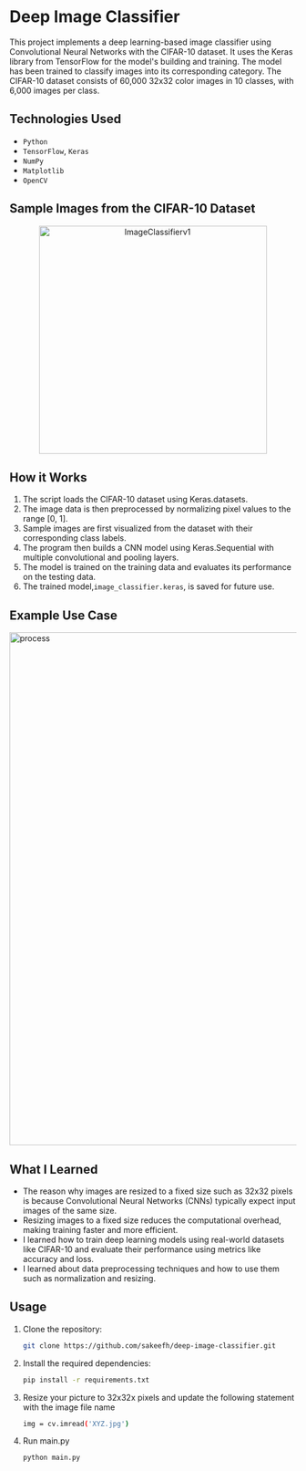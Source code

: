 # Deep Image Classifier

This project implements a deep learning-based image classifier using Convolutional Neural Networks with the CIFAR-10 dataset. It uses the Keras library from TensorFlow for the model's building and training. The model has been trained to classify images into its corresponding category. The CIFAR-10 dataset consists of 60,000 32x32 color images in 10 classes, with 6,000 images per class.

## Technologies Used

- `Python`
- `TensorFlow`, `Keras`
- `NumPy`
- `Matplotlib`
- `OpenCV`
  
## Sample Images from the CIFAR-10 Dataset
<p align="center">
  <img src="https://github.com/sakeefh/Deep-Image-Classifier/assets/91638600/d992ba97-adbb-473b-8090-b08f90f2c3a8" alt="ImageClassifierv1" width="400" height="400">
</p>

## How it Works

1. The script loads the CIFAR-10 dataset using Keras.datasets.
2. The image data is then preprocessed by normalizing pixel values to the range [0, 1].
3. Sample images are first visualized from the dataset with their corresponding class labels.
4. The program then builds a CNN model using Keras.Sequential with multiple convolutional and pooling layers.
5. The model is trained on the training data and evaluates its performance on the testing data.
6. The trained model,`image_classifier.keras`, is saved for future use.

## Example Use Case
<img src="https://github.com/sakeefh/Deep-Image-Classifier/assets/91638600/5d1440ce-6a93-4def-9e09-0f9f9aa9a63f" alt="process" width="900">

## What I Learned

- The reason why images are resized to a fixed size such as 32x32 pixels is because Convolutional Neural Networks (CNNs) typically expect input images of the same size.
- Resizing images to a fixed size reduces the computational overhead, making training faster and more efficient.
- I learned how to train deep learning models using real-world datasets like CIFAR-10 and evaluate their performance using metrics like accuracy and loss.
- I learned about data preprocessing techniques and how to use them such as normalization and resizing.

## Usage

1. Clone the repository:

   ```bash
   git clone https://github.com/sakeefh/deep-image-classifier.git

2. Install the required dependencies:

   ```bash
   pip install -r requirements.txt

3. Resize your picture to 32x32x pixels and update the following statement with the image file name

   ```bash
   img = cv.imread('XYZ.jpg')

3. Run main.py

   ```
   python main.py
